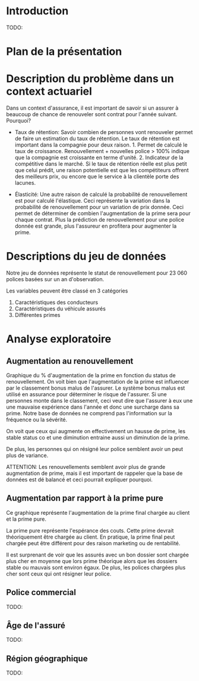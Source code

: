 # Introduction
TODO:

# Plan de la présentation 

# Description du problème dans un context actuariel
Dans un context d'assurance, il est important de savoir si un assurer à 
beaucoup de chance de renouveler sont contrat pour l'année suivant. Pourquoi?

- Taux de rétention:
  Savoir combien de personnes vont renouveler permet de faire un estimation
  du taux de rétention. Le taux de rétention est important dans la compagnie 
  pour deux raison. 1. Permet de calculé le taux de croissance. 
  Renouvellement + nouvelles police > 100% indique que la compagnie est
  croissante en terme d'unité. 2. Indicateur de la compétitive dans le marché.
  Si le taux de rétention réelle est plus petit que celui prédit, une raison
  potentielle est que les compétiteurs offrent des meilleurs prix, ou encore
  que le service à la clientèle porte des lacunes.
  
- Élasticité:
  Une autre raison de calculé la probabilité de renouvellement est pour calculé
  l'élastique. Ceci représente la variation dans la probabilité de
  renouvellement pour un variation de prix donnée. Ceci permet de déterminer de
  combien l'augmentation de la prime sera pour chaque contrat. Plus la
  prédiction de renouvellement pour une police donnée est grande, plus
  l'assureur en profitera pour augmenter la prime.

# Descriptions du jeu de données
Notre jeu de données représente le statut de renouvellement pour 23 060 
polices basées sur un an d'observation. 

Les variables peuvent être classé en 3 catégories
1) Caractéristiques des conducteurs
2) Caractéristiques du véhicule assurés
3) Différentes primes

# Analyse exploratoire
## Augmentation au renouvellement 
Graphique du % d'augmentation de la prime en fonction du status de
renouvellement. On voit bien que l'augmentation de la prime est influencer par
le classement bonus malus de l'assurer. Le système bonus malus est utilisé en
assurance pour déterminer le risque de l'assurer. Si une personnes monte dans
le classement, ceci veut dire que l'assurer à eux une une mauvaise expérience
dans l'année et donc une surcharge dans sa prime. Notre base de données ne
comprend pas l'information sur la fréquence ou la sévérité.

On voit que ceux qui augmente on effectivement un hausse de prime, les stable
status co et une diminution entraine aussi un diminution de la prime. 

De plus, les personnes qui on résigné leur police semblent avoir un peut plus 
de variance.

ATTENTION: Les renouvellements semblent avoir plus de grande augmentation 
de prime, mais il est important de rappeler que la base de données est 
dé balancé et ceci pourrait expliquer pourquoi.

## Augmentation par rapport à la prime pure
Ce graphique représente l'augmentation de la prime final chargée au client et
la prime pure. 

La prime pure représente l'espérance des couts. Cette prime devrait
théoriquement être chargée au client. En pratique, la prime final peut chargée
peut être différent pour des raison marketing ou de rentabilité. 

Il est surprenant de voir que les assurés avec un bon dossier sont chargée plus
cher en moyenne que lors prime théorique alors que les dossiers stable ou
mauvais sont environ égaux. De plus, les polices chargées plus cher sont ceux
qui ont résigner leur police.

## Police commercial
TODO:

## Âge de l'assuré
TODO:

## Région géographique
TODO:
